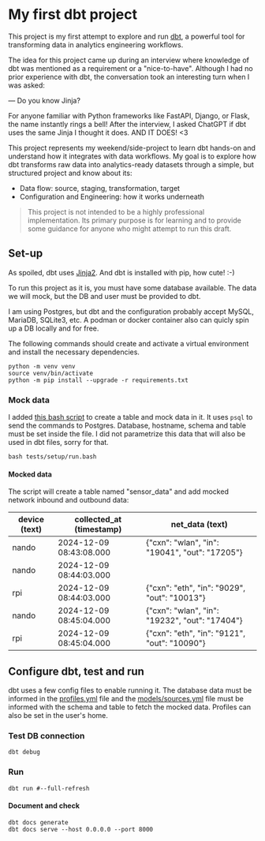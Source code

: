 # My first dbt project

This project is my first attempt to explore and run [dbt](https://www.getdbt.com/product/what-is-dbt),
a powerful tool for transforming data in analytics engineering workflows.

The idea for this project came up during an interview where knowledge of dbt was mentioned as a requirement
or a "nice-to-have". Although I had no prior experience with dbt, the conversation took an interesting turn
when I was asked:

― Do you know Jinja?

For anyone familiar with Python frameworks like FastAPI, Django, or Flask, the name instantly rings a bell!
After the interview, I asked ChatGPT if dbt uses the same Jinja I thought it does. AND IT DOES! <3

This project represents my weekend/side-project to learn dbt hands-on and understand how it integrates with data workflows.
My goal is to explore how dbt transforms raw data into analytics-ready datasets through a simple, but structured project
and know about its:

- Data flow: source, staging, transformation, target
- Configuration and Engineering: how it works underneath

> This project is not intended to be a highly professional implementation.
> Its primary purpose is for learning and to provide some guidance for anyone
> who might attempt to run this draft.

## Set-up

As spoiled, dbt uses [Jinja2](https://jinja.palletsprojects.com/).
And dbt is installed with pip, how cute! :-)

To run this project as it is, you must have some database available.
The data we will mock, but the DB and user must be provided to dbt.

I am using Postgres, but dbt and the configuration probably accept MySQL, MariaDB, SQLite3, etc.
A podman or docker container also can quicly spin up a DB locally and for free.

The following commands should create and activate a virtual environment and install the necessary dependencies.

```shell
python -m venv venv
source venv/bin/activate
python -m pip install --upgrade -r requirements.txt
```

### Mock data

I added [this bash script](tests/setup/run.bash) to create a table and mock data in it.
It uses `psql` to send the commands to Postgres. Database, hostname, schema and table must be set inside
the file. I did not parametrize this data that will also be used in dbt files, sorry for that.

```shell
bash tests/setup/run.bash
```

#### Mocked data

The script will create a table named "sensor_data" and add mocked network inbound and outbound data:

| device (text) | collected_at (timestamp) | net_data (text) |
|--------|------------------------|-----------------------------------------------|
| nando | 2024-12-09 08:43:08.000| {"cxn": "wlan", "in": "19041", "out": "17205"}|
| nando | 2024-12-09 08:44:03.000||
| rpi | 2024-12-09 08:44:03.000| {"cxn": "eth", "in": "9029", "out": "10013"} |
| nando | 2024-12-09 08:45:04.000| {"cxn": "wlan", "in": "19232", "out": "17404"}|
| rpi | 2024-12-09 08:45:04.000| {"cxn": "eth", "in": "9121", "out": "10090"} |

## Configure dbt, test and run

dbt uses a few config files to enable running it. The database data must be informed
in the [profiles.yml](profiles.yml) file and the [models/sources.yml](models/sources.yml) file must be informed with
the schema and table to fetch the mocked data. Profiles can also be set in the user's home.

### Test DB connection

```shell
dbt debug
```

### Run

```shell
dbt run #--full-refresh
```

#### Document and check

```shell
dbt docs generate
dbt docs serve --host 0.0.0.0 --port 8000
```
